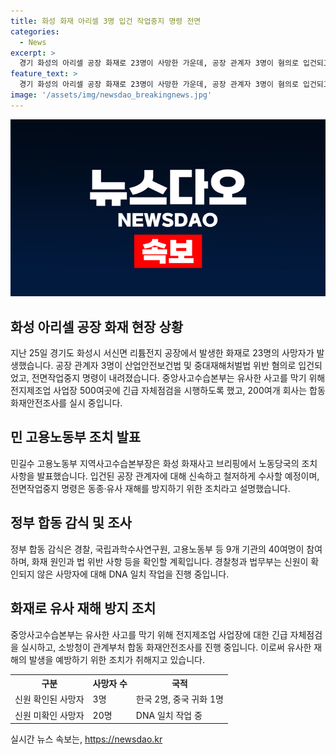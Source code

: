 ```yaml
---
title: 화성 화재 아리셀 3명 입건 작업중지 명령 전면
categories:
  - News
excerpt: >
  경기 화성의 아리셀 공장 화재로 23명이 사망한 가운데, 공장 관계자 3명이 혐의로 입건되고 전면작업중지 명령이 내려졌다. 고용노동부는 조치를 발표하며 유사 사고를 막기 위해 500여 곳의 사업장에 긴급 자체점검을 요청했다. 화재로 인한 사망자 23명 중 3명의 신원은 확인됐으며, 신원이 확인되지 않은 20명에 대해 DNA 일치 작업이 진행 중이다. 관련 기관 9개의 40여명이 참여한 합동 감식을 통해 화재 원인과 법 위반 사항을 분석할 계획이다.
feature_text: >
  경기 화성의 아리셀 공장 화재로 23명이 사망한 가운데, 공장 관계자 3명이 혐의로 입건되고 전면작업중지 명령이 내려졌다. 고용노동부는 조치를 발표하며 유사 사고를 막기 위해 500여 곳의 사업장에 긴급 자체점검을 요청했다. 화재로 인한 사망자 23명 중 3명의 신원은 확인됐으며, 신원이 확인되지 않은 20명에 대해 DNA 일치 작업이 진행 중이다. 관련 기관 9개의 40여명이 참여한 합동 감식을 통해 화재 원인과 법 위반 사항을 분석할 계획이다.
image: '/assets/img/newsdao_breakingnews.jpg'
---
```


<p><img src="/assets/img/newsdao_breakingnews.jpg" alt="pcversion 속보" /></p>

<h2 data-ke-size="size26">화성 아리셀 공장 화재 현장 상황</h2>

<p data-ke-size="size16">지난 25일 경기도 화성시 서신면 리튬전지 공장에서 발생한 화재로 23명의 사망자가 발생했습니다. 공장 관계자 3명이 산업안전보건법 및 중대재해처벌법 위반 혐의로 입건되었고, 전면작업중지 명령이 내려졌습니다. 중앙사고수습본부는 유사한 사고를 막기 위해 전지제조업 사업장 500여곳에 긴급 자체점검을 시행하도록 했고, 200여개 회사는 합동 화재안전조사를 실시 중입니다.</p>

<h2 data-ke-size="size26">민 고용노동부 조치 발표</h2>

<p data-ke-size="size16">민길수 고용노동부 지역사고수습본부장은 화성 화재사고 브리핑에서 노동당국의 조치 사항을 발표했습니다. 입건된 공장 관계자에 대해 신속하고 철저하게 수사할 예정이며, 전면작업중지 명령은 동종·유사 재해를 방지하기 위한 조치라고 설명했습니다.</p>

<h2 data-ke-size="size26">정부 합동 감식 및 조사</h2>

<p data-ke-size="size16">정부 합동 감식은 경찰, 국립과학수사연구원, 고용노동부 등 9개 기관의 40여명이 참여하며, 화재 원인과 법 위반 사항 등을 확인할 계획입니다. 경찰청과 법무부는 신원이 확인되지 않은 사망자에 대해 DNA 일치 작업을 진행 중입니다.</p>

<h2 data-ke-size="size26">화재로 유사 재해 방지 조치</h2>

<p data-ke-size="size16">중앙사고수습본부는 유사한 사고를 막기 위해 전지제조업 사업장에 대한 긴급 자체점검을 실시하고, 소방청이 관계부처 합동 화재안전조사를 진행 중입니다. 이로써 유사한 재해의 발생을 예방하기 위한 조치가 취해지고 있습니다.</p>

<table>
  <tr>
    <th>구분</th>
    <th>사망자 수</th>
    <th>국적</th>
  </tr>
  <tr>
    <td>신원 확인된 사망자</td>
    <td>3명</td>
    <td>한국 2명, 중국 귀화 1명</td>
  </tr>
  <tr>
    <td>신원 미확인 사망자</td>
    <td>20명</td>
    <td>DNA 일치 작업 중</td>
  </tr>
</table>
실시간 뉴스 속보는, <a href="https://newsdao.kr" rel="dofollow">https://newsdao.kr</a>


